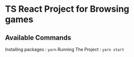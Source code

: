 # TS React Project for Browsing games

## Available Commands
Installing packages : `yarn`
Running The Project : `yarn start`
